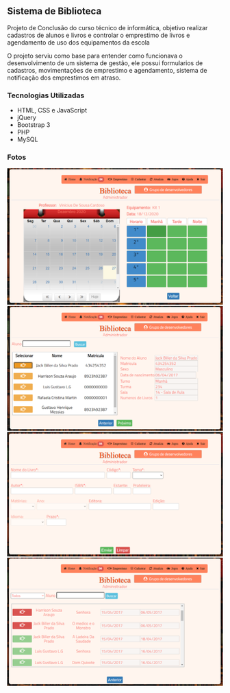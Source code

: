 
## Sistema de Biblioteca


Projeto de Conclusão do curso técnico de informática, objetivo realizar cadastros de alunos e livros e controlar o emprestimo de livros e agendamento de uso dos equipamentos da escola

O projeto serviu como base para entender como funcionava o desenvolvimento de um sistema de gestão, ele possui formularios de cadastros, movimentações de emprestimo e agendamento, sistema de notificação dos emprestimos em atraso.

### Tecnologias Utilizadas
- HTML, CSS e JavaScript
- jQuery
- Bootstrap 3
- PHP
- MySQL


### Fotos
![](./_img/1.png)
![](./_img/2.png)
![](./_img/3.png)
![](./_img/4.png)
